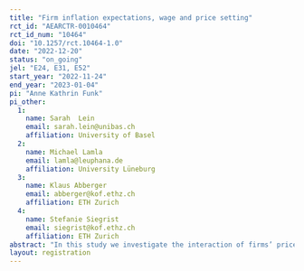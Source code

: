 ```yaml
---
title: "Firm inflation expectations, wage and price setting"
rct_id: "AEARCTR-0010464"
rct_id_num: "10464"
doi: "10.1257/rct.10464-1.0"
date: "2022-12-20"
status: "on_going"
jel: "E24, E31, E52"
start_year: "2022-11-24"
end_year: "2023-01-04"
pi: "Anne Kathrin Funk"
pi_other:
  1:
    name: Sarah  Lein
    email: sarah.lein@unibas.ch
    affiliation: University of Basel
  2:
    name: Michael Lamla
    email: lamla@leuphana.de
    affiliation: University Lüneburg
  3:
    name: Klaus Abberger
    email: abberger@kof.ethz.ch
    affiliation: ETH Zurich
  4:
    name: Stefanie Siegrist
    email: siegrist@kof.ethz.ch
    affiliation: ETH Zurich
abstract: "In this study we investigate the interaction of firms’ price and wage setting behaviour and their inflation expectations. In particular, we study how inflation expectations are passed through into prices and wages. While theoretically there is a broad consensus about the relevance of the price setting of firms for inflation as well as economic activity, we know relatively little about how and to what extent firms build their inflation expectations into their prices and wages. We analyse these questions using a new firm-level survey with an RCT design that we conduct in Switzerland. Switzerland provides an ideal setting as it has a history of low and stable inflation and a flexible labor market with a low degree of wage indexation. Besides eliciting firm specific variables, and expectations about prices and wages we provide firms with information treatments and scenarios. Treatments are used to either allude to current price changes or to the history of stable prices in Switzerland. We hope that we will be able to provide new insights on the role of perceptions and expectations for firms’ decision making. "
layout: registration
---
```


